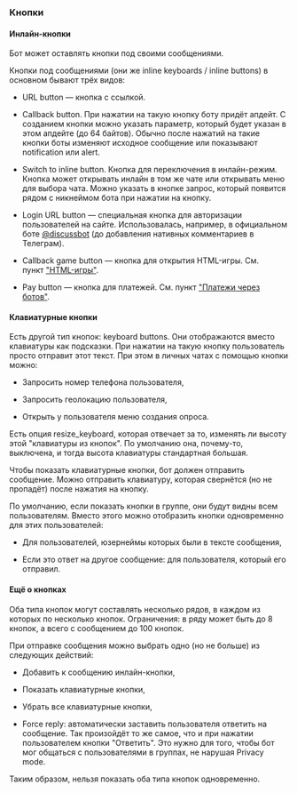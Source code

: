 ### Кнопки

#### Инлайн-кнопки

Бот может оставлять кнопки под своими сообщениями.

Кнопки под сообщениями (они же inline keyboards / inline buttons) в основном бывают трёх видов:

-   URL button — кнопка с ссылкой.
    
-   Callback button. При нажатии на такую кнопку боту придёт апдейт. С созданием кнопки можно указать параметр, который будет указан в этом апдейте (до 64 байтов). Обычно после нажатий на такие кнопки боты изменяют исходное сообщение или показывают notification или alert.
    
-   Switch to inline button. Кнопка для переключения в инлайн-режим. Кнопка может открывать инлайн в том же чате или открывать меню для выбора чата. Можно указать в кнопке запрос, который появится рядом с никнеймом бота при нажатии на кнопку.

-   Login URL button — специальная кнопка для авторизации пользователей на сайте. Использовалась, например, в официальном боте [@discussbot](http://tg//resolve?domain=discussbot) (до добавления нативных комментариев в Телеграм).
    
-   Callback game button — кнопка для открытия HTML-игры. См. пункт ["HTML-игры"](https://habr.com/ru/post/543676/#games).
    
-   Pay button — кнопка для платежей. См. пункт ["Платежи через ботов"](https://habr.com/ru/post/543676/#payments).


#### Клавиатурные кнопки

Есть другой тип кнопок: keyboard buttons. Они отображаются вместо клавиатуры как подсказки. При нажатии на такую кнопку пользователь просто отправит этот текст.
При этом в личных чатах с помощью кнопки можно:

-   Запросить номер телефона пользователя,
    
-   Запросить геолокацию пользователя,
    
-   Открыть у пользователя меню создания опроса.
    

Есть опция resize_keyboard, которая отвечает за то, изменять ли высоту этой "клавиатуры из кнопок". По умолчанию она, почему-то, выключена, и тогда высота клавиатуры стандартная большая.

Чтобы показать клавиатурные кнопки, бот должен отправить сообщение. Можно отправить клавиатуру, которая свернётся (но не пропадёт) после нажатия на кнопку.

По умолчанию, если показать кнопки в группе, они будут видны всем пользователям. Вместо этого можно отобразить кнопки одновременно для этих пользователей:

-   Для пользователей, юзернеймы которых были в тексте сообщения,
    
-   Если это ответ на другое сообщение: для пользователя, который его отправил.
    

#### Ещё о кнопках

Оба типа кнопок могут составлять несколько рядов, в каждом из которых по несколько кнопок. Ограничения: в ряду может быть до 8 кнопок, а всего с сообщением до 100 кнопок.

При отправке сообщения можно выбрать одно (но не больше) из следующих действий:

-   Добавить к сообщению инлайн-кнопки,
    
-   Показать клавиатурные кнопки,
    
-   Убрать все клавиатурные кнопки,
    
-   Force reply: автоматически заставить пользователя ответить на сообщение. Так произойдёт то же самое, что и при нажатии пользователем кнопки "Ответить". Это нужно для того, чтобы бот мог общаться с пользователями в группах, не нарушая Privacy mode.
    

Таким образом, нельзя показать оба типа кнопок одновременно.